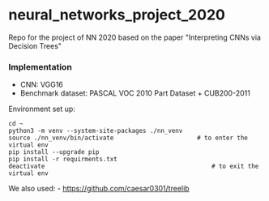 # neural_networks_project_2020

Repo for the project of NN 2020 based on the paper "Interpreting CNNs via Decision Trees"

### Implementation

- CNN: VGG16
- Benchmark dataset: PASCAL VOC 2010 Part Dataset + CUB200-2011

Environment set up:
```
cd ~
python3 -m venv --system-site-packages ./nn_venv
source ./nn_venv/bin/activate                       # to enter the virtual env
pip install --upgrade pip
pip install -r requirments.txt
deactivate                                              # to exit the virtual env
```

We also used:
    - https://github.com/caesar0301/treelib